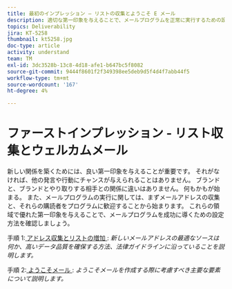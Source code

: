 ```yaml
---
title: 最初のインプレッション – リストの収集とようこそ E メール
description: 適切な第一印象を与えることで、メールプログラムを正常に実行するための設定方法を説明します。
topics: Deliverability
jira: KT-5258
thumbnail: kt5258.jpg
doc-type: article
activity: understand
team: TM
exl-id: 3dc3528b-13c8-4d18-afe1-b647bc5f8082
source-git-commit: 9444f8601f2f349398ee5deb9d5f4d4f7abb44f5
workflow-type: tm+mt
source-wordcount: '167'
ht-degree: 4%

---
```


# ファーストインプレッション - リスト収集とウェルカムメール

新しい関係を築くためには、良い第一印象を与えることが重要です。 それがなければ、他の発言や行動にチャンスが与えられることはありません。 ブランドと、ブランドとやり取りする相手との関係に違いはありません。 何もかもが始まる。 また、メールプログラムの実行に関しては、まずメールアドレスの収集と、それらの購読者をプログラムに歓迎することから始まります。 これらの領域で優れた第一印象を与えることで、メールプログラムを成功に導くための設定方法を確認しましょう。

手順 1:[ アドレス収集とリストの増加 ](/help/first-impressions/address-collection-and-list-growth.md):
*新しいメールアドレスの最適なソースは何か、高いデータ品質を確保する方法、法律ガイドラインに沿っていることを説明します。*

手順 2:[ ようこそメール ](/help/first-impressions/welcome-emails.md):
*ようこそメールを作成する際に考慮すべき主要な要素について説明します。*
